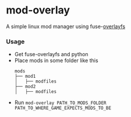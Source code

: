 # mod-overlay
A simple linux mod manager using fuse-[overlayfs](https://docs.kernel.org/filesystems/overlayfs.html)

### Usage
- Get fuse-overlayfs and python
- Place mods in some folder like this
    ```
    mods
    ├── mod1
    │   ├── modfiles
    ├── mod2
    │   ├── modfiles
    ```
- Run `mod-overlay PATH_TO_MODS_FOLDER PATH_TO_WHERE_GAME_EXPECTS_MODS_TO_BE`
